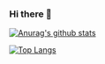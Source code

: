### Hi there 👋

[![Anurag's github stats](https://github-readme-stats.vercel.app/api?username=show-coco&theme=dracula&count_private=true)](https://github.com/anuraghazra/github-readme-stats)

[![Top Langs](https://github-readme-stats.vercel.app/api/top-langs/?username=show-coco&dracula&count_private=true)](https://github.com/anuraghazra/github-readme-stats)
